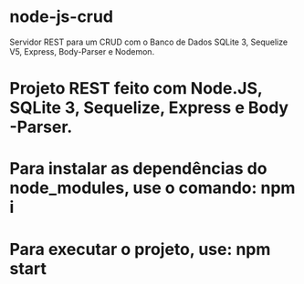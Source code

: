# node-js-crud
Servidor REST para um CRUD com o Banco de Dados SQLite 3, Sequelize V5, Express, Body-Parser e Nodemon.

# Projeto REST feito com Node.JS, SQLite 3, Sequelize, Express e Body -Parser.
# Para instalar as dependências do node_modules, use o comando: npm i
# Para executar o projeto, use: npm start
